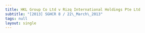 ```yaml
---
title: HKL Group Co Ltd v Rizq International Holdings Pte Ltd
subtitle: "[2013] SGHCR 8 / 22\_March\_2013"
tags: null
layout: single
---
```


